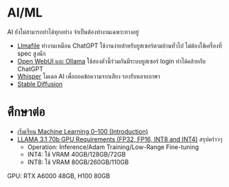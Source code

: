 # AI/ML
AI ยังไม่สามารถทำได้ทุกอย่าง จำเป็นต้องทำงานเฉพาะทางอยู่ 

- [Llmafile](./llmafile) ทำงานเหมือน ChatGPT ใช้งานง่ายสำหรับยูสเซอร์ตามบ้านทั่วไป ไม่ต้องใช้เครื่องที่ spec สูงนัก
- [Open WebUI และ Ollama](./open-webui/) ใช้สองตัวนี้ร่วมกันมีระบบยูสเซอร์ login ทำได้คล้ายกับ ChatGPT
- [Whisper](./whisper/) โมเดล AI เพื่อถอดข้อความจากเสียง รองรับหลายภาษา 
- [Stable Diffusion](./stable-diffusion/)

# ศึกษาต่อ
- [เริ่มเรียน Machine Learning 0–100 (Introduction)](https://medium.com/mmp-li/%E0%B9%80%E0%B8%A3%E0%B8%B4%E0%B9%88%E0%B8%A1%E0%B9%80%E0%B8%A3%E0%B8%B5%E0%B8%A2%E0%B8%99-machine-learning-0-100-introduction-1c58e516bfcd)
- [LLAMA 3.1 70b GPU Requirements (FP32, FP16, INT8 and INT4)](https://www.youtube.com/watch?v=VCDjdcOJK90) สรุปคร่าวๆ 
  - Operation: Inference/Adam Training/Low-Range Fine-tuning
  - INT4:   ใช้ VRAM 40GB/128GB/72GB
  - INT8: ใช้ VRAM 80GB/260GB/110GB

GPU: RTX A6000 48GB, H100 80GB



